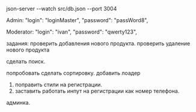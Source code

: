 json-server --watch src/db.json --port 3004

Admin:
      "login": "loginMaster",
      "password": "passWord8",

Moderator: 
      "login": "ivan",
      "password": "qwerty123",



задания:
проверить добавления нового продукта.
проверить удаление нового продукта

сделать поиск. 

попробовать сделать сортировку. 
добавить лоадер

1) поправить стили на регистрации.
3) заставить работать инпут на регистрации как номер телефона.

админка.